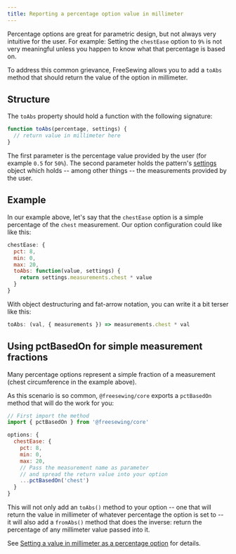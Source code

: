 ```yaml
---
title: Reporting a percentage option value in millimeter
---
```


Percentage options are great for parametric design, but not always
very intuitive for the user. For example: Setting the `chestEase`
option to `9%` is not very meaningful unless you happen to know
what that percentage is based on.

To address this common grievance, FreeSewing allows you to add a
`toAbs` method that should return the value of the option in
millimeter.

## Structure

The `toAbs` property should hold a function with the following
signature:

```js
function toAbs(percentage, settings) {
  // return value in millimeter here
}
```

The first parameter is the percentage value provided by the user (for example
`0.5` for `50%`).
The second parameter holds the pattern's [settings](/reference/settings) object
which holds -- among other things -- the measurements provided by the user.

## Example

In our example above, let's say that the `chestEase` option is
a simple percentage of the `chest` measurement. Our option
configuration could like like this:

```js
chestEase: {
  pct: 8,
  min: 0,
  max: 20,
  toAbs: function(value, settings) {
    return settings.measurements.chest * value
  }
}
```

With object destructuring and fat-arrow notation,
you can write it a bit terser like this:

```js
toAbs: (val, { measurements }) => measurements.chest * val
```

## Using pctBasedOn for simple measurement fractions

Many percentage options represent a simple fraction of a measurement
(chest circumference in the example above).

As this scenario is so common, `@freesewing/core` exports a `pctBasedOn` method
that will do the work for you:

```js
// First import the method
import { pctBasedOn } from '@freesewing/core'

options: {
  chestEase: {
    pct: 8,
    min: 0,
    max: 20,
    // Pass the measurement name as parameter
    // and spread the return value into your option
    ...pctBasedOn('chest')
  }
}
```

This will not only add an `toAbs()` method to your option -- one that will return
the value in millimeter of whatever percentage the option is set to -- it will
also add a `fromAbs()` method that does the inverse: return the percentage of
any millimeter value passed into it.

See [Setting a value in millimeter as a
percentage option](/reference/api/part/config/options/pct/fromabs) for details.
